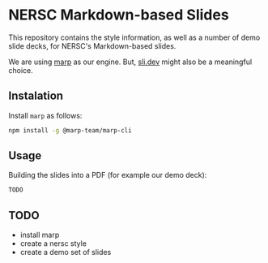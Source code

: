 # NERSC Markdown-based Slides

This repository contains the style information, as well as a number of demo slide decks, for NERSC's Markdown-based slides.

We are using [marp](https://marp.app/) as our engine.
But, [sli.dev](https://sli.dev/) might also be a meaningful choice.

## Instalation

Install `marp` as follows:

```sh
npm install -g @marp-team/marp-cli
```

## Usage

Building the slides into a PDF (for example our demo deck):

```sh
TODO
```

## TODO

* install marp
* create a nersc style
* create a demo set of slides